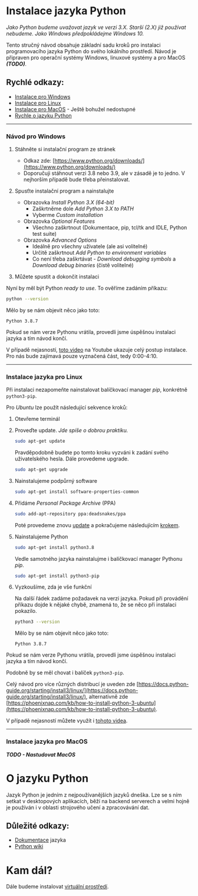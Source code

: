 # Instalace jazyka Python


*Jako Python budeme uvažovat jazyk ve verzi 3.X. Starší (2.X) již používat nebudeme. Jako Windows předpokládejme Windows 10.*

Tento stručný návod obsahuje základní sadu kroků pro instalaci programovacího jazyka Python do svého lokálního prostředí. Návod je připraven pro operační systémy Windows, linuxové systémy a pro MacOS ***(TODO)***.

Rychlé odkazy:
---
- [Instalace pro Windows](#windows)
- [Instalace pro Linux](#linux)
- [Instalace pro MacOS](#mac) - Ještě bohužel nedostupné
- [Rychle o jazyku Python](#about)

---

### Návod pro Windows <a name="windows"></a>

1. Stáhněte si instalační program ze stránek
    - Odkaz zde: [https://www.python.org/downloads/](https://www.python.org/downloads/)
    - Doporučuji stáhnout verzi 3.8 nebo 3.9, ale v zásadě je to jedno. V nejhorším případě bude třeba přeinstalovat.

2. Spusťte instalační program a nainstalujte
    - Obrazovka *Install Python 3.X (64-bit)*
      - Zaškrtněme dole *Add Python 3.X to PATH*
      - Vyberme *Custom installation*
    - Obrazovka *Optional Features*
      - Všechno zaškrtnout (Dokumentace, pip, tcl/tk and IDLE, Python test suite)
    - Obrazovka *Advanced Options*
      - Ideálně pro všechny uživatele (ale asi volitelné)
      - Určitě zaškrtnout *Add Python to environment variables*
      - Co není třeba zaškrtávat - *Download debugging symbols* a *Download debug binaries* (čistě volitelné)

3. Můžete spustit a dokončit instalaci


Nyní by měl být Python *ready to use*. To ověříme zadáním příkazu:

```bash
python --version
```

Mělo by se nám objevit něco jako toto:

```
Python 3.8.7
```

Pokud se nám verze Pythonu vrátila, provedli jsme úspěšnou instalaci jazyka a tím návod končí.

V případě nejasností, [toto video](https://www.youtube.com/embed/UvcQlPZ8ecA?start=0&end=250) na Youtube ukazuje celý postup instalace. Pro nás bude zajímavá pouze vyznačená část, tedy 0:00-4:10. 



------------------------------------------------------------------------------------------------------------------------------------------------------------------


### Instalace jazyka pro Linux <a name="linux"></a>

Při instalaci nezapomeňte nainstalovat balíčkovací manager *pip*, konkrétně `python3-pip`.

Pro *Ubuntu* lze použít následující sekvence kroků:

1. Otevřeme terminál
2. Proveďte update. *Jde spíše o dobrou praktiku.* <a name="update"></a>
    
    ```bash
    sudo apt-get update
    ```
    
    Pravděpodobně budete po tomto kroku vyzváni k zadání svého uživatelského hesla. Dále provedeme upgrade.
    
    ```bash
    sudo apt-get upgrade
    ```

3. Nainstalujeme podpůrný software

    ```bash
    sudo apt-get install software-properties-common
    ```

4. Přidáme *Personal Package Archive* (PPA)

    ```bash
    sudo add-apt-repository ppa:deadsnakes/ppa
    ```
    
    Poté provedeme znovu [update](#update) a pokračujeme následujícím [krokem](#install-python).


4. Nainstalujeme Python <a name="install-python"></a>
    
    ```bash
    sudo apt-get install python3.8
    ```
    
    Vedle samotného jazyka nainstalujme i balíčkovací manager Pythonu *pip*.
    
    ```bash
    sudo apt-get install python3-pip
    ```
    

5. Vyzkoušíme, zda je vše funkční

    Na další řádek zadáme požadavek na verzi jazyka. Pokud při provádění příkazu dojde k nějaké chybě, znamená to, že se něco při instalaci pokazilo.

    ```bash
    python3 --version
    ```

    Mělo by se nám objevit něco jako toto:

    ```
    Python 3.8.7
    ```
    
    
Pokud se nám verze Pythonu vrátila, provedli jsme úspěšnou instalaci jazyka a tím návod končí.


Podobně by se měl chovat i balíček `python3-pip`.


Celý návod pro více různých distribucí je uveden zde [https://docs.python-guide.org/starting/install3/linux/](https://docs.python-guide.org/starting/install3/linux/), alternativně zde [https://phoenixnap.com/kb/how-to-install-python-3-ubuntu](https://phoenixnap.com/kb/how-to-install-python-3-ubuntu).

V případě nejasností můžete využít i [tohoto videa](https://www.youtube.com/watch?v=Br2xt6B57SA).

------------------------------------------------------------------------------------------------------------------------------------------------------------------


### Instalace jazyka pro MacOS <a name="mac"></a>


***TODO - Nastudovat MacOS***



# O jazyku Python  <a name="about"></a>

Jazyk Python je jedním z nejpoužívanějších jazyků dneška. Lze se s ním setkat v desktopových aplikacích, běží na backend serverech a velmi hojně je používán i v oblasti strojového učení a zpracovávání dat.

## Důležité odkazy:

- [Dokumentace](https://docs.python.org/3/) jazyka
- [Python wiki](https://wiki.python.org/moin/)

# Kam dál?

Dále budeme instalovat [virtuální prostředí](https://github.com/vojtechpavlu/machine-learning/tree/prep_venv).
